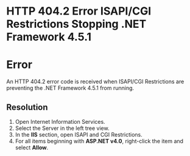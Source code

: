 [title]: # (HTTP 404.2 Error ISAPI/CGI Restrictions Stopping .NET Framework 4.5.1)
[tags]: # (troubleshooting, workaround, .NET, HTTP 404)
[priority]: # (1000)

# HTTP 404.2 Error ISAPI/CGI Restrictions Stopping .NET Framework 4.5.1

# Error

An HTTP 404.2 error code is received when ISAPI/CGI Restrictions are preventing the .NET Framework 4.5.1 from running.

## Resolution

1. Open Internet Information Services.
1. Select the Server in the left tree view.
1. In the **IIS** section, open ISAPI and CGI Restrictions.
1. For all items beginning with **ASP.NET v4.0**, right-click the item and select **Allow**.

